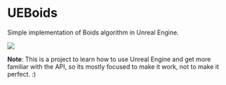 # UEBoids

Simple implementation of Boids algorithm in Unreal Engine.

![](Images/20210307_ueboids.gif)

**Note**: This is a project to learn how to use Unreal Engine and get more familiar with the API, so its mostly focused to make it work, not to make it perfect. :)
